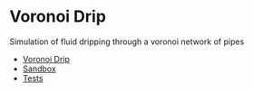 Voronoi Drip
============

Simulation of fluid dripping through a voronoi network of pipes

- [Voronoi Drip](http://tdhooper.github.io/voronoi-drip)
- [Sandbox](http://tdhooper.github.io/voronoi-drip/sandbox.html)
- [Tests](http://tdhooper.github.io/voronoi-drip/SpecRunner.html)

